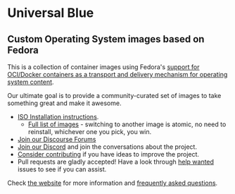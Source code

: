 # Universal Blue

## Custom Operating System images based on Fedora

This is a collection of container images using Fedora's [support for OCI/Docker containers as a transport and delivery mechanism for operating system content](https://fedoraproject.org/wiki/Changes/OstreeNativeContainerStable).

Our ultimate goal is to provide a community-curated set of images to take something great and make it awesome.

- [ISO Installation instructions](https://universal-blue.org/installation/).
  - [Full list of images]([https://universal-blue.org/images](https://github.com/orgs/ublue-os/packages)) - switching to another image is atomic, no need to reinstall, whichever one you pick, you win.
- [Join our Discourse Forums](https://universal-blue.discourse.group/)
- [Join our Discord](https://discord.gg/WEu6BdFEtp) and join the conversations about the project.
- [Consider contributing](https://universal-blue.org/CONTRIBUTING/) if you have ideas to improve the project.
- Pull requests are gladly accepted! Have a look through [help wanted](https://github.com/ublue-os/main/labels/help%20wanted) issues to see if you can assist.

Check [the website](https://universal-blue.org/) for more information and [frequently asked questions](https://universal-blue.org/faq/).
